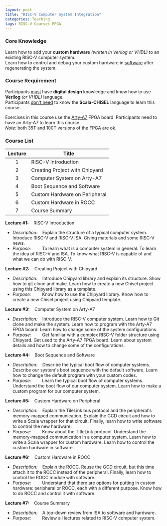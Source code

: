 ```yaml
---
layout: post
title: "RISC-V Computer System Integration"
categories: Teaching
tags: RISC-V Courses FPGA
---
```


### Core Knowledge

Learn how to add your **custom hardware** *(written in Verilog or VHDL)* to an existing RISC-V computer system.
<br>
Learn how to control and debug your custom hardware in <ins>software</ins> after regenerating the system.

### Course Requirement

Participants <ins>must</ins> have **digital design** knowledge and know how to use **Verilog** *(or VHDL)* language.
<br>
Participants <ins>don't need</ins> to know the **Scala-CHISEL** language to learn this course.

Exercises in this course use the <a href="https://digilent.com/reference/programmable-logic/arty-a7/start">Arty-A7</a> FPGA board. Participants need to have an Arty-A7 to learn this course.
<br>
*Note:* both 35T and 100T versions of the FPGA are ok.

### Course List

| Lecture | Title |
|:---:|---|
| 1 | RISC-V Introduction |
| 2 | Creating Project with Chipyard |
| 3 | Computer System on Arty-A7 |
| 4 | Boot Sequence and Software |
| 5 | Custom Hardware on Peripheral |
| 6 | Custom Hardware in ROCC |
| 7 | Course Summary |

**Lecture #1:**&nbsp;&nbsp;&nbsp;&nbsp;RISC-V Introduction
- *Description:*&nbsp;&nbsp;&nbsp;&nbsp;Explain the structure of a typical computer system. Introduce RISC-V and RISC-V ISA. Giving materials and some RISC-V news.
- *Purpose:*&nbsp;&nbsp;&nbsp;&nbsp;&nbsp;&nbsp;&nbsp;&nbsp;&nbsp;To learn what is a computer system in general. To learn the idea of RISC-V and ISA. To know what RISC-V is capable of and what we can do with RISC-V.

**Lecture #2:**&nbsp;&nbsp;&nbsp;&nbsp;Creating Project with Chipyard
- *Description:*&nbsp;&nbsp;&nbsp;&nbsp;Introduce Chipyard library and explain its structure. Show how to git clone and make. Learn how to create a new Chisel project using this Chipyard library as a template.
- *Purpose:*&nbsp;&nbsp;&nbsp;&nbsp;&nbsp;&nbsp;&nbsp;&nbsp;&nbsp;Know how to use the Chipyard library. Know how to create a new Chisel project using Chipyard template.

**Lecture #3:**&nbsp;&nbsp;&nbsp;&nbsp;Computer System on Arty-A7
- *Description:*&nbsp;&nbsp;&nbsp;&nbsp;Introduce the RISC-V computer system. Learn how to Git clone and make the system. Learn how to program with the Arty-A7 FPGA board. Learn how to change some of the system configurations.
- *Purpose:*&nbsp;&nbsp;&nbsp;&nbsp;&nbsp;&nbsp;&nbsp;&nbsp;&nbsp;Get familiar with a complex RISC-V folder structure using Chipyard. Get used to the Arty-A7 FPGA board. Learn about system details and how to change some of the configurations.

**Lecture #4:**&nbsp;&nbsp;&nbsp;&nbsp;Boot Sequence and Software
- *Description:*&nbsp;&nbsp;&nbsp;&nbsp;Describe the typical boot flow of computer systems. Describe our system's boot sequence with the default software. Learn how to change the default program with your custom codes.
- *Purpose:*&nbsp;&nbsp;&nbsp;&nbsp;&nbsp;&nbsp;&nbsp;&nbsp;&nbsp;Learn the typical boot flow of computer systems. Understand the boot flow of our computer system. Learn how to make a custom program for our computer system.

**Lecture #5:**&nbsp;&nbsp;&nbsp;&nbsp;Custom Hardware on Peripheral
- *Description:*&nbsp;&nbsp;&nbsp;&nbsp;Explain the TileLink bus protocol and the peripheral's memory-mapped communication. Explain the GCD circuit and how to write a Scala wrapper for that circuit. Finally, learn how to write software to control the new hardware.
- *Purpose:*&nbsp;&nbsp;&nbsp;&nbsp;&nbsp;&nbsp;&nbsp;&nbsp;&nbsp;Know about the TitleLink protocol. Understand the memory-mapped communication in a computer system. Learn how to write a Scala wrapper for custom hardware. Learn how to control the custom hardware in software.

**Lecture #6:**&nbsp;&nbsp;&nbsp;&nbsp;Custom Hardware in ROCC
- *Description:*&nbsp;&nbsp;&nbsp;&nbsp;Explain the ROCC. Reuse the GCD circuit, but this time attach it to the ROCC instead of the peripheral. Finally, learn how to control the ROCC module with software.
- *Purpose:*&nbsp;&nbsp;&nbsp;&nbsp;&nbsp;&nbsp;&nbsp;&nbsp;&nbsp;Understand that there are options for putting in custom hardware: peripheral or ROCC, each with a different purpose. Know how to do ROCC and control it with software.

**Lecture #7:**&nbsp;&nbsp;&nbsp;&nbsp;Course Summary
- *Description:*&nbsp;&nbsp;&nbsp;&nbsp;A top-down review from ISA to software and hardware.
- *Purpose:*&nbsp;&nbsp;&nbsp;&nbsp;&nbsp;&nbsp;&nbsp;&nbsp;&nbsp;Review all lectures related to RISC-V computer system.
